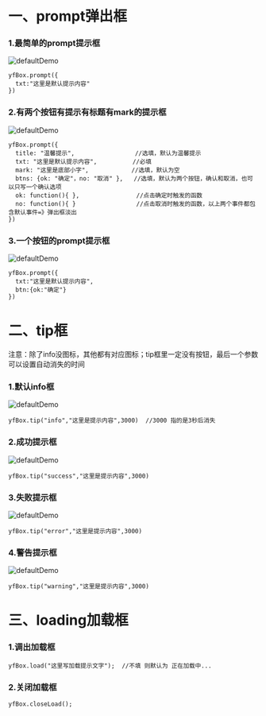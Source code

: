 # 一、prompt弹出框
### 1.最简单的prompt提示框
![defaultDemo](https://github.com/ClassName/yfBox/blob/master/images/defaultDemo.png)
```
yfBox.prompt({
  txt:"这里是默认提示内容"   
})
```

### 2.有两个按钮有提示有标题有mark的提示框
![defaultDemo](https://github.com/ClassName/yfBox/blob/master/images/markDemo.png)
```
yfBox.prompt({
  title: "温馨提示",                 //选填，默认为温馨提示
  txt: "这里是默认提示内容",          //必填
  mark: "这里是底部小字",            //选填，默认为空
  btns: {ok: "确定"，no: "取消" },   //选填，默认为两个按钮，确认和取消，也可以只写一个确认选项
  ok: function(){ },                //点击确定时触发的函数
  no: function(){ }                 //点击取消时触发的函数，以上两个事件都包含默认事件=》弹出框淡出
})
```

### 3.一个按钮的prompt提示框
![defaultDemo](https://github.com/ClassName/yfBox/blob/master/images/onebtn.png)
```
yfBox.prompt({
  txt:"这里是默认提示内容",
  btn:{ok:"确定"}
})
```

# 二、tip框
注意：除了info没图标，其他都有对应图标；tip框里一定没有按钮，最后一个参数可以设置自动消失的时间
### 1.默认info框
![defaultDemo](https://github.com/ClassName/yfBox/blob/master/images/infoDemo.png)
```
yfBox.tip("info","这里是提示内容",3000)  //3000 指的是3秒后消失
```

### 2.成功提示框
![defaultDemo](https://github.com/ClassName/yfBox/blob/master/images/successDemo.png)
```
yfBox.tip("success","这里是提示内容",3000) 
```

### 3.失败提示框
![defaultDemo](https://github.com/ClassName/yfBox/blob/master/images/errorDemo.png)
```
yfBox.tip("error","这里是提示内容",3000) 
```

### 4.警告提示框
![defaultDemo](https://github.com/ClassName/yfBox/blob/master/images/warningDemo.png)
```
yfBox.tip("warning","这里是提示内容",3000) 
```

# 三、loading加载框
### 1.调出加载框
```
yfBox.load("这里写加载提示文字");  //不填 则默认为 正在加载中...
```
### 2.关闭加载框
```
yfBox.closeLoad();
```
